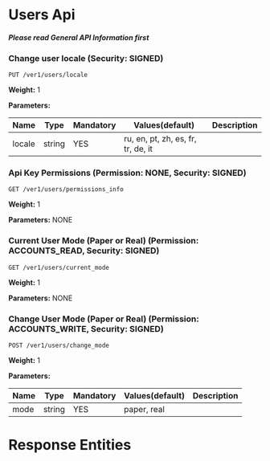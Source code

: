 # Users Api 
#### _Please read General API Information first_
### Change user locale (Security: SIGNED)
```
PUT /ver1/users/locale
```
**Weight:**
1

**Parameters:**

Name | Type | Mandatory | Values(default) | Description
------------ | ------------ | ------------ | ------------ | ------------
locale | string | YES | ru, en, pt, zh, es, fr, tr, de, it  | 
### Api Key Permissions (Permission: NONE, Security: SIGNED)
```
GET /ver1/users/permissions_info
```
**Weight:**
1

**Parameters:**
NONE
### Current User Mode (Paper or Real) (Permission: ACCOUNTS_READ, Security: SIGNED)
```
GET /ver1/users/current_mode
```
**Weight:**
1

**Parameters:**
NONE
### Change User Mode (Paper or Real) (Permission: ACCOUNTS_WRITE, Security: SIGNED)
```
POST /ver1/users/change_mode
```
**Weight:**
1

**Parameters:**

Name | Type | Mandatory | Values(default) | Description
------------ | ------------ | ------------ | ------------ | ------------
mode | string | YES | paper, real  | 
# Response Entities 
